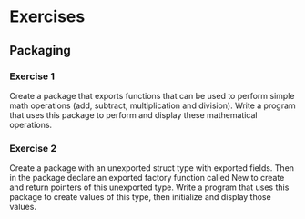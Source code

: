 # Exercises

## Packaging

### Exercise 1
Create a package that exports functions that can be used to perform simple math operations (add, subtract, multiplication and division). Write a program that uses this package to perform and display these mathematical operations. 

### Exercise 2
Create a package with an unexported struct type with exported fields. Then in the package declare an exported factory function called New to create and return pointers of this unexported type. Write a program that uses this package to create values of this type, then initialize and display those values.
